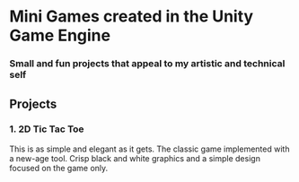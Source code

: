 # Mini Games created in the Unity Game Engine
### Small and fun projects that appeal to my artistic and technical self

## Projects
### 1. 2D Tic Tac Toe
This is as simple and elegant as it gets. The classic game implemented with a new-age tool. Crisp black and white graphics and a simple design focused on the game only.

